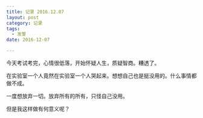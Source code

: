 ```yaml
---
title: 记录 2016.12.07
layout: post
category: 记录
tags:
  - 发誓
date: 2016-12-07

---
```


今天考试考完，心情很低落，开始怀疑人生，质疑智商。糟透了。

在实验室一个人竟然在实验室一个人哭起来。想想自己也是挺没用的。什么事情都做不成。

一度想放弃一切。放弃所有的所有，只怪自己没用。

但是我这样做有何意义呢？
